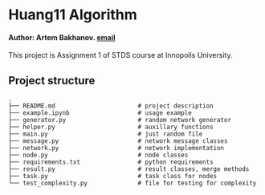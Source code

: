 # Huang11 Algorithm
#### Author: Artem Bakhanov. [email](mailto:a.bahanov@innopolis.university)
This project is Assignment 1 of STDS course at Innopolis University.
## Project structure
```
.
├── README.md                       # project description      
├── example.ipynb                   # usage example
├── generator.py                    # random network generator
├── helper.py                       # auxillary functions
├── main.py                         # just random file
├── message.py                      # network message classes
├── network.py                      # network implementation
├── node.py                         # node classes
├── requirements.txt                # python requirements
├── result.py                       # result classes, merge methods
├── task.py                         # task class for nodes
└── test_complexity.py              # file for testing for complexity
```